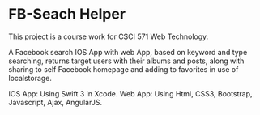 # FB-Seach Helper

This project is a course work for CSCI 571 Web Technology.

A Facebook search IOS App with web App, based on keyword and type searching, returns target users with their albums and posts, along with sharing to self Facebook homepage and adding to favorites in use of localstorage.

IOS App: Using Swift 3 in Xcode. Web App: Using Html, CSS3, Bootstrap, Javascript, Ajax, AngularJS.

